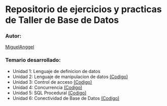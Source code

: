 # Repositorio de ejercicios y practicas de Taller de Base de Datos

### Autor:
[MiguelAnggel](https://github.com/MiguelAnggel)

### Temario desarrollado:

- Unidad 1: Lenguaje de definicion de datos
- Unidad 2: Lenguaje de manipulacion de datos [(Codigo)](https://github.com/MiguelAnggel/Scripts-TDB/tree/172ffedc24ef9ba1d2ed0f2f44bcaf8f1497c055/U2)
- Unidad 3: Control de acceso [(Codigo)](https://github.com/MiguelAnggel/Scripts-TDB/tree/172ffedc24ef9ba1d2ed0f2f44bcaf8f1497c055/U3)
- Unidad 4: Concurrencia [(Codigo)](https://github.com/MiguelAnggel/Scripts-TDB/tree/b4b336103a131a09a19b22085cdc9a679a896a64/U4)
- Unidad 5: SQL Procedural [(Codigo)](https://github.com/MiguelAnggel/Scripts-TDB/tree/0b8431f257362c24379d706c65cc8f5c69f996d7/U5-U6)
- Unidad 6: Conectividad de Base de Datos [(Codigo)](https://github.com/MiguelAnggel/Scripts-TDB/tree/0b8431f257362c24379d706c65cc8f5c69f996d7/U5-U6)
  




